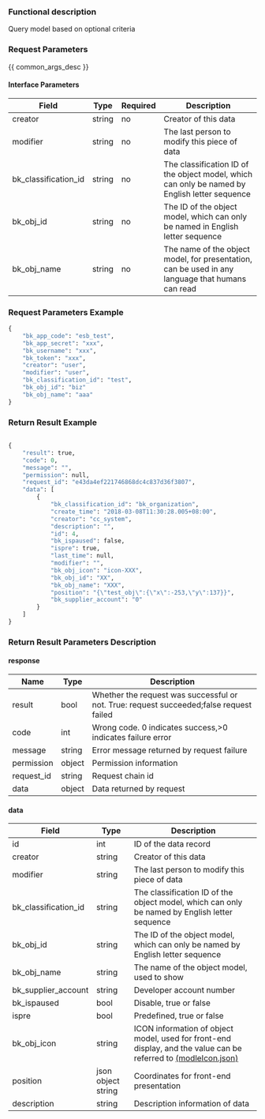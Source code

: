 ### Functional description

Query model based on optional criteria

### Request Parameters

{{ common_args_desc }}

#### Interface Parameters

| Field                 | Type      | Required   | Description                                                    |
|----------------------|------------|--------|----------------------------------------------------------|
| creator              |  string     | no     | Creator of this data                                           |
| modifier             |  string     | no     | The last person to modify this piece of data                                   |
| bk_classification_id | string     | no     | The classification ID of the object model, which can only be named by English letter sequence                 |
| bk_obj_id            |  string     | no     | The ID of the object model, which can only be named in English letter sequence                     |
| bk_obj_name          |  string     | no     | The name of the object model, for presentation, can be used in any language that humans can read|

### Request Parameters Example

```python
{
    "bk_app_code": "esb_test",
    "bk_app_secret": "xxx",
    "bk_username": "xxx",
    "bk_token": "xxx",
    "creator": "user",
    "modifier": "user",
    "bk_classification_id": "test",
    "bk_obj_id": "biz"
    "bk_obj_name": "aaa"
}
```

### Return Result Example

```python

{
    "result": true,
    "code": 0,
    "message": "",
    "permission": null,
    "request_id": "e43da4ef221746868dc4c837d36f3807",
    "data": [
        {
            "bk_classification_id": "bk_organization",
            "create_time": "2018-03-08T11:30:28.005+08:00",
            "creator": "cc_system",
            "description": "",
            "id": 4,
            "bk_ispaused": false,
            "ispre": true,
            "last_time": null,
            "modifier": "",
            "bk_obj_icon": "icon-XXX",
            "bk_obj_id": "XX",
            "bk_obj_name": "XXX",
            "position": "{\"test_obj\":{\"x\":-253,\"y\":137}}",
            "bk_supplier_account": "0"
        }
    ]
}
```

### Return Result Parameters Description
#### response

| Name    | Type   | Description                                       |
| ------- | ------ | ------------------------------------------ |
| result  | bool   | Whether the request was successful or not. True: request succeeded;false request failed|
| code    |  int    | Wrong code. 0 indicates success,>0 indicates failure error    |
| message | string |Error message returned by request failure                     |
| permission    |  object |Permission information    |
| request_id    |  string |Request chain id    |
| data    |  object |Data returned by request                             |

#### data

| Field                 | Type               | Description                                                                                           |
|----------------------|--------------------|------------------------------------------------------------------------------------------------|
| id                   |  int                | ID of the data record                                                                                   |
| creator              |  string             | Creator of this data                                                                                 |
| modifier             |  string             | The last person to modify this piece of data                                                                         |
| bk_classification_id | string             | The classification ID of the object model, which can only be named by English letter sequence                                                       |
| bk_obj_id            |  string             | The ID of the object model, which can only be named by English letter sequence                                                           |
| bk_obj_name          |  string             | The name of the object model, used to show                                                                       |
| bk_supplier_account  | string             | Developer account number                                                                                     |
| bk_ispaused          |  bool               | Disable, true or false                                                                        |
| ispre                |  bool               | Predefined, true or false                                                                      |
| bk_obj_icon          |  string             | ICON information of object model, used for front-end display, and the value can be referred to [(modleIcon.json)](/static/esb/api_docs/res/cc/modleIcon.json)|
| position             |  json object string |Coordinates for front-end presentation                                                                             |
| description           |  string     | Description information of data                                           |
